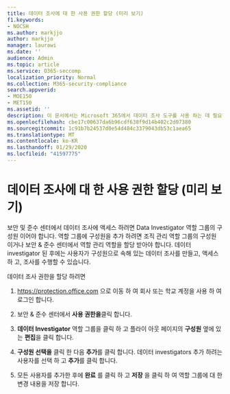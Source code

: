 ```yaml
---
title: 데이터 조사에 대 한 사용 권한 할당 (미리 보기)
f1.keywords:
- NOCSH
ms.author: markjjo
author: markjjo
manager: laurawi
ms.date: ''
audience: Admin
ms.topic: article
ms.service: O365-seccomp
localization_priority: Normal
ms.collection: M365-security-compliance
search.appverid:
- MOE150
- MET150
ms.assetid: ''
description: 이 문서에서는 Microsoft 365에서 데이터 조사 도구를 사용 하는 데 필요한 사용 권한을 설정 하는 방법에 대해 설명 합니다.
ms.openlocfilehash: cbe17c00637da6b96cdf638f9d14b402c2d07380
ms.sourcegitcommit: 1c91b7b24537d0e54d484c3379043db53c1aea65
ms.translationtype: MT
ms.contentlocale: ko-KR
ms.lasthandoff: 01/29/2020
ms.locfileid: "41597775"
---
```

# <a name="assign-permissions-for-data-investigations-preview"></a>데이터 조사에 대 한 사용 권한 할당 (미리 보기)

보안 및 준수 센터에서 데이터 조사에 액세스 하려면 Data Investigator 역할 그룹의 구성원 이어야 합니다. 역할 그룹에 구성원을 추가 하려면 조직 관리 역할 그룹의 구성원 이거나 보안 & 준수 센터에서 역할 관리 역할을 할당 받아야 합니다. 데이터 investigator 된 후에는 사용자가 구성원으로 속해 있는 데이터 조사를 만들고, 액세스 하 고, 조사를 수행할 수 있습니다.

데이터 조사 권한을 할당 하려면

1. https://protection.office.com 으로 이동 하 여 회사 또는 학교 계정을 사용 하 여 로그인 합니다.

2. 보안 & 준수 센터에서 **사용 권한을**클릭 합니다. 

3. **데이터 Investigator** 역할 그룹을 클릭 하 고 플라이 아웃 페이지의 **구성원** 옆에 있는 **편집**을 클릭 합니다.

4. **구성원 선택을** 클릭 한 다음 **추가**를 클릭 합니다. 데이터 investigators 추가 하려는 사용자를 선택 하 고 **추가**를 클릭 합니다.

5. 모든 사용자를 추가한 후에 **완료** 를 클릭 하 고 **저장** 을 클릭 하 여 역할 그룹에 대 한 변경 내용을 저장 합니다.